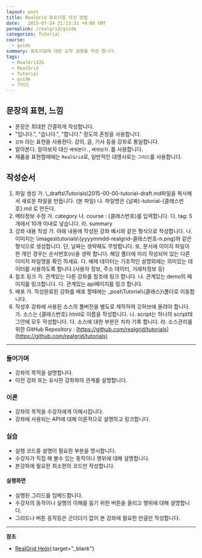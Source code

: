 ```yaml
---
layout: post
title: RealGrid 튜토리얼 작성 방법
date:   2015-07-24 21:13:31 +9:00 GMT
permalink: /realgrid/guide
categories: Tutorial
course:
  - guide
summary: 튜토리얼에 대한 요약 설명을 작성 합니다.
tags: 
  - RealGridJS
  - RealGrid
  - Tutorial
  - guide
  - 가이드
---
```


## 문장의 표현, 느낌
* 문장은 최대한 간결하게 작성합니다.
* "입니다.", "습니다.", "합니다." 정도의 존칭을 사용합니다.
* `강좌` 라는 표현을 사용한다. 강의, 글, 기사 등을 강좌로 통일합니다.
* 알아본다. 알아보자 대신 `배워본다.`, `배워보자.`를 사용합니다.
* 제품을 표현할때에는 `RealGrid`로, 일반적인 대명사로는 `그리드`를 사용합니다.

## 작성순서
1. 파일 생성
    가. \\\_drafts\\Tutorials\\2015-00-00-tutorial-draft.md파일을 복사해서 새로운 파일을 만듭니다. (본 파일)
    나. 파일명은 {날짜}-tutorial-{클래스번호}.md 로 만든다.
3. 메타정보 수정
    가. category
    나. course : {클래스번호}를 입력합니다.
    다. tag: 5개에서 10개 이내로 넣습니다.
    라. summary
4. 강좌 내용 작성
    가. 아래 내용에 작성된 강좌 예시와 같은 형식으로 작성합니다.
    나. 이미지는 \\images\\tutorials\\{yyyymmdd-realgrid-클래스번호-n.png}와 같은 형식으로 생성합니다. 단, 날짜는 생략해도 무방합니다. 또, 문서에 이미지 파일이 한 개인 경우는 순서번호(n)을 생략 합니다. 해당 폴더에 미리 작성되어 있는 다른 이미지 파일명을 확인 하세요.
    다. 예제 데이터는 기초적인 설명외에는 의미있는 데이터를 사용하도록 합니다.(사용자 정보, 주소 데이터, 거래처정보 등)
5. 참조 링크 
    가. 관계있는 다른 강좌를 참조에 링크 합니다.
    나. 관계있는 demo의 페이지를 링크합니다.
    다. 관계있는 api페이지를 링크 합니다.
6. 배포
    가. 작성완료된 강좌를 배포 할때에는 \_post\\Tutorial\\{클래스}\\폴더로 이동합니다.
7. 작성후 강좌에 사용된 소스의 풀버전을 별도로 제작하여 깃허브에 올려야 합니다.
    가. 소스는 {클래스번호}.html로 이름을 작성합니다.
    나. script는 하나의 script태그안에 모두 작성합니다.
    다. 소스에 대한 부분은 차차 기록 합니다.
    라. 소스관리를 위한 GitHub Repository : [https://github.com/realgrid/tutorials](https://github.com/realgrid/tutorials)

---

### 들어가며

* 강좌의 목적을 설명합니다.
* 이전 강좌 또는 유사한 강좌와의 관계를 설명합니다.

### 이론

* 강좌의 목적을 수강자에게 이해시킵니다.
* 강좌에 사용되는 API에 대해 이론적으로 설명하고 링크합니다.

### 실습

* 실행 코드중 설명이 필요한 부분을 명시합니다.
* 수강자가 직접 해 볼수 있는 동작이나 행위에 대해 설명합니다.
* 본강좌에 필요한 최소한의 코드만 작성합니다.

#### 실행화면

* 실행된 그리드를 임베드합니다.
* 수강자의 동작이나 실행의 이해를 돕기 위한 버튼을 올리고 행위에 대해 설명합니다.
* 그리드나 버튼 동작등은 군더더기 없이 본 강좌에 필요한 만큼만 작성합니다.

---
**참조**

* [RealGrid Help](http://help.realgrid.com){:target="_blank"}
